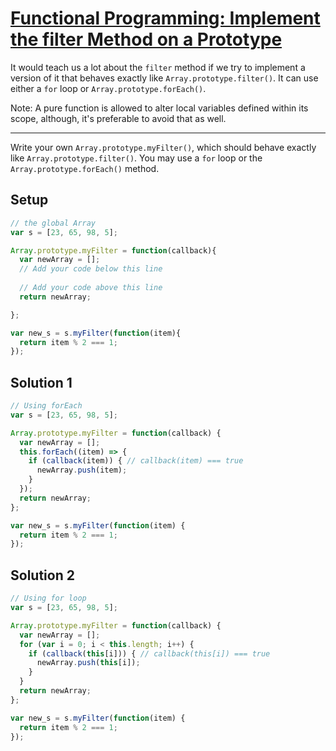 # [Functional Programming: Implement the filter Method on a Prototype](https://learn.freecodecamp.org/javascript-algorithms-and-data-structures/functional-programming/implement-the-filter-method-on-a-prototype)

It would teach us a lot about the `filter` method if we try to implement a version of it that behaves exactly like `Array.prototype.filter()`. It can use either a `for` loop or `Array.prototype.forEach()`.

Note: A pure function is allowed to alter local variables defined within its scope, although, it's preferable to avoid that as well.

---

Write your own `Array.prototype.myFilter()`, which should behave exactly like `Array.prototype.filter()`. You may use a `for` loop or the `Array.prototype.forEach()` method.

## Setup
```js
// the global Array
var s = [23, 65, 98, 5];

Array.prototype.myFilter = function(callback){
  var newArray = [];
  // Add your code below this line
  
  // Add your code above this line
  return newArray;

};

var new_s = s.myFilter(function(item){
  return item % 2 === 1;
});
```

## Solution 1
```js
// Using forEach
var s = [23, 65, 98, 5];

Array.prototype.myFilter = function(callback) {
  var newArray = [];
  this.forEach((item) => {
    if (callback(item)) { // callback(item) === true
      newArray.push(item);
    }
  });
  return newArray;
};

var new_s = s.myFilter(function(item) {
  return item % 2 === 1;
});
```

## Solution 2
```js
// Using for loop
var s = [23, 65, 98, 5];

Array.prototype.myFilter = function(callback) {
  var newArray = [];
  for (var i = 0; i < this.length; i++) {
    if (callback(this[i])) { // callback(this[i]) === true
      newArray.push(this[i]);
    }
  }
  return newArray;
};

var new_s = s.myFilter(function(item) {
  return item % 2 === 1;
});
```
